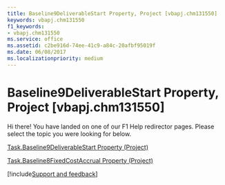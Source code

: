 ```yaml
---
title: Baseline9DeliverableStart Property, Project [vbapj.chm131550]
keywords: vbapj.chm131550
f1_keywords:
- vbapj.chm131550
ms.service: office
ms.assetid: c2be916d-74ee-41c9-a84c-20afbf95019f
ms.date: 06/08/2017
ms.localizationpriority: medium
---
```



# Baseline9DeliverableStart Property, Project [vbapj.chm131550]

Hi there! You have landed on one of our F1 Help redirector pages. Please select the topic you were looking for below.

[Task.Baseline9DeliverableStart Property (Project)](https://msdn.microsoft.com/library/84489329-fd8b-e49c-3d0a-8aa0fa64e06d%28Office.15%29.aspx)

[Task.Baseline8FixedCostAccrual Property (Project)](https://msdn.microsoft.com/library/aca08cda-b85b-abd5-63d3-da1097ef0d93%28Office.15%29.aspx)

[!include[Support and feedback](~/includes/feedback-boilerplate.md)]